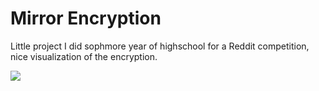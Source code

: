 # Mirror Encryption

Little project I did sophmore year of highschool for a Reddit competition,
nice visualization of the encryption.

![](https://gyazo.com/0e454021f5987747a81087cf99aa78b2)


